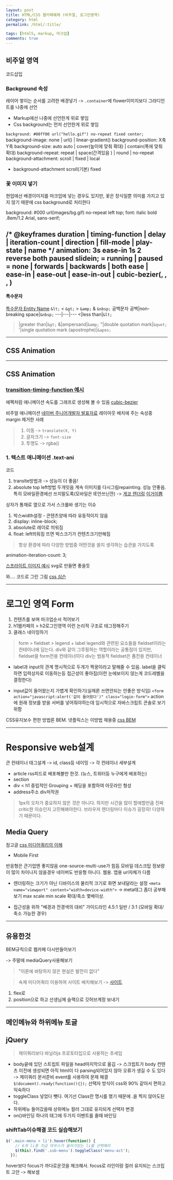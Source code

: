 ```yaml
---
layout: post
title: HTML/CSS 웹카페예제 (비주얼, 로그인영역)
category: html
permalink: /html/:title/

tags: [html5, markup, 마크업]
comments: true
---
```


## 비주얼 영역
코드삽입

### Background 속성
레이어 쌓이는 순서를 고려한 배경넣기 -> `.container`에 flower이미지보다 그라디언트를 나중에 선언
* Markup에선 나중에 선언한게 위로 쌓임
* Css background는 먼저 선언한게 위로 쌓임


`background: #00ff00 url("hello.gif") no-repeat fixed center; `
background-image: none | url() | linear-gradient()
background-position: X축 Y축
background-size: auto auto | cover(높이에 맞춰 확대) | contain(폭에 맞춰 확대)
background-repeat: repeat | space(간격있음                                                                                                                                                                                                                                                       ) | round | no-repeat
background-attachment: scroll | fixed | local

* background-attachment
scroll(기본) fixed

### 꽃 이미지 넣기
현업에선 배경이미지를 마크업에 넣는 경우도 있지만, 꽃은 장식일뿐 의미를 가지고 있지 않기 때문에 css background로 처리한다

background: #000 url(images/bg.gif) no-repeat left top;
font: italic bold .8em/1.2 Arial, sans-serif;

/* @keyframes duration | timing-function | delay |
iteration-count | direction | fill-mode | play-state | name */
animation: 3s ease-in 1s 2 reverse both paused slidein;
<single-animation-play-state> = running | paused
<single-animation-fill-mode> = none | forwards | backwards | both
ease | ease-in | ease-out | ease-in-out | cubic-bezier(<number>, <number>, <number>, <number>)
-----
#### 특수문자
[특수문자 Entity Name](https://www.w3schools.com/html/html_entities.asp)
`&lt;` <
`&gt;` >
`&amp;` &
`&nbsp;` 공백문자
공백|non-breaking space|`&nbsp;`
---|---|---
<|less than|`&lt;`
>|greater than|`&gt;`
&|ampersand|`&amp;`
"|double quotation mark|`&quot;`
'|single quotation mark (apostrophe)|`&apos;`

-----
## CSS Animation

---
## CSS Animation

### [transition-timing-function 예시](http://www.the-art-of-web.com/css/timing-function/)

에펙처럼 애니메이션 속도를 그래프로 생성해 볼 수 있음 [cubic-bezier](http://cubic-bezier.com/#.17,.67,.83,.67)


비주얼 애니메이션 [네이버 주니어개발자 발표자료](https://www.slideshare.net/wsconf/css-animation-wsconfseoul2017-vol2?qid=03751171-30ff-4317-a7d9-31f45a110931&v=&b=&from_search=2)
레이아웃 배치에 주는 속성중 margin 제거한 사례


>1. 이동 -> `translate(X, Y)`
>2. 글자크기 -> `font-size`
>3. 투명도 -> rgba()

### 1. 텍스트 애니메이션  .text-ani

코드

1. translte방법과 -> 성능이 더 좋음!
2. absolute top left방법 두개잇음
계속 이미지를 다시그림repainting. 성능 안좋음. 특히 모바일환경에선 쓰지말도록(모바일은 IE안쓰닌깐)
-> [게코 렌더링](https://www.youtube.com/watch?v=ZTnIxIA5KGw)
[이거이쁨](https://codepen.io/sergiompereira/pen/dqvwJ?q=text+shadow+animation&limit=all&type=type-pens)

상자가 통채로 옆으로 가서 스크롤바 생기는 이슈
1. 박스width설정 - 콘텐츠양에 따라 유동적이지 않음
2. display: inline-block;
3. absolute로 레이로 띄워짐
4. float: left띄워짐 뜨면 박스크기가 컨텐츠크기만해짐
>항상 환경에 따라 다양한 방법중 어떤것을 쓸지 생각하는 습관을 가지도록

animation-iteration-count: 3;

[스프라이트 이미지 예시](https://codepen.io/simurai/pen/tukwj)
svg로 만들면 좋을듯

와.... 코드로 그린 그림 [css 심슨](https://pattle.github.io/simpsons-in-css/)

------
# 로그인 영역 Form
1. 컨텐츠를 보며 마크업순서 적어보기
2. h1웹카페의 > h2로그인영역 이런 논리적 구조로 태그정해주기
3. 클래스 네이밍하기

>form > fieldset > legend + label
legend와 관련된 요소들을 fieldset이라는 컨테이너에 담는다.
div와 같이 그루핑하는 역할이라는 공통점이 있지만, fieldset을 form전용 컨테이너이다
div는 범용적 fieldset은 폼전용 컨테이너

* label과 input의 관계
명시적으로 두개가 짝꿍이라고 말해줄 수 있음. label을 클릭하면 입력상자로 이동하는등 접근성이 좋아짐(이런 눈에보이지 않는게 코드레벨을 결정한다)


* input값이 들어왔는지 가볍게 확인하기(실제론 쓰면안되는 안좋은 방식임)
`<form action="javascript:alert('값이 들어왔다')" class="login-form">` action에 원래 정보를 받을 서버를 넣어줘야하는데 임시적으로 자바스크립트 콘솔로 보기위함


CSS유지보수 편한 방법론 BEM. 넷플릭스는 이방법 채용중 [css BEM](http://wit.nts-corp.com/2015/04/16/3538)

------
# Responsive web설계
큰 컨테이너 태그설계 -> id, class등 네이밍 -> 각 컨테이너 세부설계
* article rss피드로 배포해볼만 한것. (뉴스, 트위터등 누구에게 배포하는)
* section
* div < h1 중립적인 Grouping + 헤딩을 포함하여 아웃라인 형성
* address주소 div저작권

>1px의 오차가 중요하지 않은 것은 아니다. 하지만 시간을 많이 할애할만큼 진짜 critic한 이슈인지 고민해봐야한다. 브라우저 렌더링마다 이슈가 굉장히! 다양하기 때문이다.

## Media Query
참고글 [css 미디어쿼리의 이해](http://naradesign.net/wp/2012/05/30/1823/)

* Mobile First

반응형은 큰기업엔 좋지않음 one-source-multi-use가 힘듬
모바일 데스크탑 정보량이 많이 차이나지 않을경우
네이버도 반응형 아니다. 웹용. 앱용 url자체가 다름

* 렌더링하는 크기가 아닌 디바이스의 물리적 크기로 화면 보내달라는 설정
`<meta name="viewport" content="width=device-width">`
-> meta태그 좀더 공부해보기
max scale min scale 확대/축소 몇배이상.

* 접근성을 위하 "배경과 전경색의 대비" 가이드라인
4.5:1 일반 / 3:1 (모바일 확대/축소 가능한 경우)


------
## 유용한것

BEM규칙으로 웹카페 다시만들어보기


-> 주말에 mediaQuery사용해보기
>"이론에 바탕하지 않은 현실은 발전이 없다"

>숙제 미디어쿼리 이용하여 사이트 배치해보기 -> [사이트](https://seulbinim.github.io/)
1. flex로
2. position으로
하고 선생님께 슬랙으로 깃허브계정 보내기


----

## 메인메뉴와 하위메뉴 토글
## jQuery
>제이쿼리보다 바닐라js 프로토타입으로 사용하는 추세임
* body끝에 있던 스트립트 파일을 head마지막으로 옮김
-> 스크립트가 body 컨텐츠 이전에 생성되면 아직 html이 다 parsing되어있지 않아 오류가 생길 수 도 있다
-> 제이쿼리 문서준비 event를 사용하여 문제 해결 `$(document).ready(function(){});`
선택자 방식이 css와 90% 같아서 편하고 익숙하다
* toggleClass 넣었다 뺏다. 여기선 Class란 명시를 했기 때문에 .을 찍지 않아도된다.
* 하위메뉴 들어갔을때 상위메뉴 컬러 그대로 유지되게 선택자 변경
* on()바인딩 하나의 태그에 두가지 이벤트를 줄때 바인딩

### shiftTab이슈해결 코드 실습해보기
```javascript
$('.main-menu > li').hover(function() {
    // 6개 li중 지금 마우스가 올라가있는 li를 선택해라
    $(this).find('.sub-menu').toggleClass('menu-act');
  });
```
hover보다 focus가 까다로운것을 체크해서. focus로 라인이랑 컬러 유지되는 스크립트 고안 -> 해보셈
